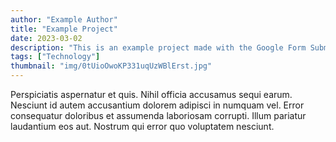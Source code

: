 ```yaml
---
author: "Example Author"
title: "Example Project"
date: 2023-03-02
description: "This is an example project made with the Google Form Submission."
tags: ["Technology"]
thumbnail: "img/0tUioOwoKP331uqUzWBlErst.jpg"
---
```


Perspiciatis aspernatur et quis. Nihil officia accusamus sequi earum. Nesciunt id autem accusantium dolorem adipisci in numquam vel. Error consequatur doloribus et assumenda laboriosam corrupti. Illum pariatur laudantium eos aut. Nostrum qui error quo voluptatem nesciunt.